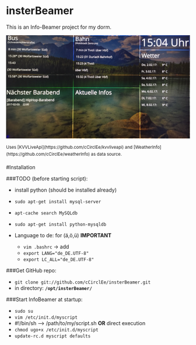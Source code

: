 # insterBeamer
This is an Info-Beamer project for my dorm. 
<p align="left">
  <img src="screenshot.jpg"/>
</p>
<sup>Uses [KVVLiveApi](https://github.com/cCirclEe/kvvliveapi) and [WeatherInfo](https://github.com/cCirclEe/weatherInfo) as data source.</sup>

#Installation

###TODO (before starting script):
- install python (should be installed already)
- ```sudo apt-get install mysql-server```
- ```apt-cache search MySQLdb```
- ```sudo apt-get install python-mysqldb```

- Language to de: for (ä,ö,ü) <b>IMPORTANT</b>
    - ```vim .bashrc``` -> add
    - ```export LANG="de_DE.UTF-8"```
    - ```export LC_ALL="de_DE.UTF-8"```

###Get GitHub repo:
- ```git clone git://github.com/cCirclEe/insterBeamer.git```
- in directory: <b>```/opt/insterBeamer/```</b>

###Start InfoBeamer at startup: 

- ```sudo su```
- ```vim /etc/init.d/myscript```
- #!/bin/sh --> /path/to/my/script.sh <b>OR</b> direct execution
- ```chmod ugo+x /etc/init.d/myscript```
- ```update-rc.d myscript defaults```

